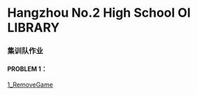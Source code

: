 # Hangzhou No.2 High School OI LIBRARY 

### 集训队作业

#### PROBLEM 1：

[1_RemoveGame](problem\1_RemoveGame.html)

